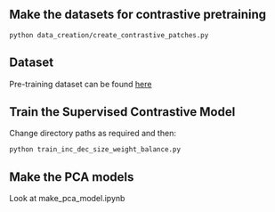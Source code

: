 ## Make the datasets for contrastive pretraining
```
python data_creation/create_contrastive_patches.py
```

## Dataset 
Pre-training dataset can be found [here](https://drive.google.com/drive/folders/1i8ERtvnDwQenqq8nvyfxFlfOHH747zAN?usp=sharing)

## Train the Supervised Contrastive Model
Change directory paths as required and then:
```
python train_inc_dec_size_weight_balance.py
```

## Make the PCA models
Look at make_pca_model.ipynb
